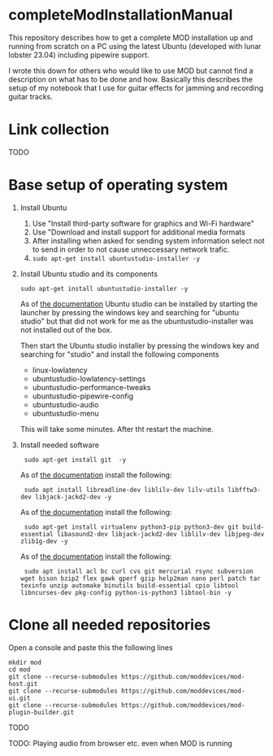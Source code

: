 # completeModInstallationManual
This repository describes how to get a complete MOD installation up and running from scratch on a PC using the latest Ubuntu (developed with lunar lobster 23.04) including pipewire support.

I wrote this down for others who would like to use MOD but cannot find a description on what has to be done and how. Basically this describes the setup of my notebook that I use for guitar effects for jamming and recording guitar tracks. 

# Link collection
TODO

# Base setup of operating system
1. Install Ubuntu
     1. Use "Install third-party software for graphics and Wi-Fi hardware"
     2. Use "Download and install support for additional media formats
     3. After installing when asked for sending system information select not to send in order to not cause unneccessary network trafic.
     4. `sudo apt-get install ubuntustudio-installer -y`

4. Install Ubuntu studio and its components
    
    `sudo apt-get install ubuntustudio-installer -y`

    As of [the documentation](https://ubuntustudio.org/ubuntu-studio-installer/) Ubuntu studio can be installed by starting the launcher by pressing the windows key and searching for "ubuntu studio" but that did not work for me as the ubuntustudio-installer was not installed out of the box.

    Then start the Ubuntu studio installer by pressing the windows key and searching for "studio" and install the following components
    
    * linux-lowlatency
    * ubuntustudio-lowlatency-settings
    * ubuntustudio-performance-tweaks
    * ubuntustudio-pipewire-config
    * ubuntustudio-audio
    * ubuntustudio-menu
    
    This will take some minutes. After tht restart the machine.

5. Install needed software

        sudo apt-get install git  -y
    
    As of [the documentation](https://github.com/moddevices/mod-host) install the following:
    
        sudo apt install libreadline-dev liblilv-dev lilv-utils libfftw3-dev libjack-jackd2-dev -y
    
    As of [the documentation](https://github.com/moddevices/mod-ui) install the following:
        
        sudo apt-get install virtualenv python3-pip python3-dev git build-essential libasound2-dev libjack-jackd2-dev liblilv-dev libjpeg-dev zlib1g-dev -y

    As of [the documentation](https://github.com/moddevices/mod-plugin-builder) install the following:
    
        sudo apt install acl bc curl cvs git mercurial rsync subversion wget bison bzip2 flex gawk gperf gzip help2man nano perl patch tar texinfo unzip automake binutils build-essential cpio libtool libncurses-dev pkg-config python-is-python3 libtool-bin -y

# Clone all needed repositories

Open a console and paste this the following lines

    mkdir mod
    cd mod
    git clone --recurse-submodules https://github.com/moddevices/mod-host.git
    git clone --recurse-submodules https://github.com/moddevices/mod-ui.git
    git clone --recurse-submodules https://github.com/moddevices/mod-plugin-builder.git

TODO

TODO: Playing audio from browser etc. even when MOD is running
